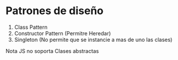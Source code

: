 # Patrones de diseño 
1. Class Pattern
2. Constructor Pattern (Permitre Heredar)
3. Singleton (No permite que se instancie a mas de uno las clases)


Nota JS no soporta Clases abstractas 